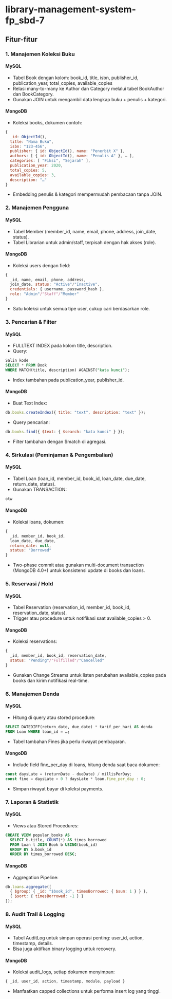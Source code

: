 # library-management-system-fp_sbd-7

## Fitur-fitur
### 1. Manajemen Koleksi Buku
#### MySQL
* Tabel Book dengan kolom: book_id, title, isbn, publisher_id, publication_year, total_copies, available_copies
* Relasi many-to-many ke Author dan Category melalui tabel BookAuthor dan BookCategory.
* Gunakan JOIN untuk mengambil data lengkap buku + penulis + kategori.
#### MongoDB
* Koleksi books, dokumen contoh:
```js
{
  _id: ObjectId(),
  title: "Nama Buku",
  isbn: "123-456",
  publisher: { id: ObjectId(), name: "Penerbit X" },
  authors: [ { id: ObjectId(), name: "Penulis A" }, … ],
  categories: [ "Fiksi", "Sejarah" ],
  publication_year: 2020,
  total_copies: 5,
  available_copies: 3,
  description: "…"
}
```
* Embedding penulis & kategori mempermudah pembacaan tanpa JOIN.

### 2. Manajemen Pengguna
#### MySQL
* Tabel Member (member_id, name, email, phone, address, join_date, status).
* Tabel Librarian untuk admin/staff, terpisah dengan hak akses (role).
#### MongoDB
* Koleksi users dengan field:
```js
{
  _id, name, email, phone, address,
  join_date, status: "Active"/"Inactive",
  credentials: { username, password_hash },
  role: "Admin"/"Staff"/"Member"
}
```
* Satu koleksi untuk semua tipe user, cukup cari berdasarkan role.

### 3. Pencarian & Filter
#### MySQL
* FULLTEXT INDEX pada kolom title, description.
* Query:
```sql
Salin kode
SELECT * FROM Book
WHERE MATCH(title, description) AGAINST("kata kunci");
```
* Index tambahan pada publication_year, publisher_id.
#### MongoDB
* Buat Text Index:
```js
db.books.createIndex({ title: "text", description: "text" });
```
* Query pencarian:
```js
db.books.find({ $text: { $search: "kata kunci" } });
```
* Filter tambahan dengan $match di agregasi.

### 4. Sirkulasi (Peminjaman & Pengembalian)
#### MySQL
* Tabel Loan (loan_id, member_id, book_id, loan_date, due_date, return_date, status).
* Gunakan TRANSACTION:
```sql
otw
```
#### MongoDB
* Koleksi loans, dokumen:
```js
{
  _id, member_id, book_id,
  loan_date, due_date,
  return_date: null,
  status: "Borrowed"
}
```
* Two-phase commit atau gunakan multi-document transaction (MongoDB 4.0+) untuk konsistensi update di books dan loans.

### 5. Reservasi / Hold
#### MySQL
* Tabel Reservation (reservation_id, member_id, book_id, reservation_date, status).
* Trigger atau procedure untuk notifikasi saat available_copies > 0.
#### MongoDB
* Koleksi reservations:
```js
{
  _id, member_id, book_id, reservation_date,
  status: "Pending"/"Fulfilled"/"Cancelled"
}
```
* Gunakan Change Streams untuk listen perubahan available_copies pada books dan kirim notifikasi real-time.

### 6. Manajemen Denda
#### MySQL
* Hitung di query atau stored procedure:
```sql
SELECT DATEDIFF(return_date, due_date) * tarif_per_hari AS denda
FROM Loan WHERE loan_id = …;
```
* Tabel tambahan Fines jika perlu riwayat pembayaran.
#### MongoDB
* Include field fine_per_day di loans, hitung denda saat baca dokumen:
```js
const daysLate = (returnDate - dueDate) / millisPerDay;
const fine = daysLate > 0 ? daysLate * loan.fine_per_day : 0;
```
* Simpan riwayat bayar di koleksi payments.

### 7. Laporan & Statistik
#### MySQL
* Views atau Stored Procedures:
```sql
CREATE VIEW popular_books AS
  SELECT b.title, COUNT(*) AS times_borrowed
  FROM Loan l JOIN Book b USING(book_id)
  GROUP BY b.book_id
  ORDER BY times_borrowed DESC;
```
#### MongoDB
* Aggregation Pipeline:
```js
db.loans.aggregate([
  { $group: { _id: "$book_id", timesBorrowed: { $sum: 1 } } },
  { $sort: { timesBorrowed: -1 } }
]);
```
### 8. Audit Trail & Logging
#### MySQL
* Tabel AuditLog untuk simpan operasi penting: user_id, action, timestamp, details.
* Bisa juga aktifkan binary logging untuk recovery.
#### MongoDB
* Koleksi audit_logs, setiap dokumen menyimpan:
```js
{ _id, user_id, action, timestamp, module, payload }
```
* Manfaatkan capped collections untuk performa insert log yang tinggi.
